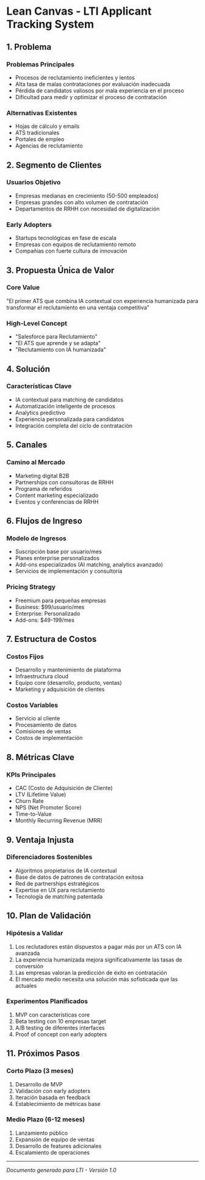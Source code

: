 # Lean Canvas - LTI Applicant Tracking System

## 1. Problema
### Problemas Principales
* Procesos de reclutamiento ineficientes y lentos
* Alta tasa de malas contrataciones por evaluación inadecuada
* Pérdida de candidatos valiosos por mala experiencia en el proceso
* Dificultad para medir y optimizar el proceso de contratación

### Alternativas Existentes
* Hojas de cálculo y emails
* ATS tradicionales
* Portales de empleo
* Agencias de reclutamiento

## 2. Segmento de Clientes

### Usuarios Objetivo
* Empresas medianas en crecimiento (50-500 empleados)
* Empresas grandes con alto volumen de contratación
* Departamentos de RRHH con necesidad de digitalización

### Early Adopters
* Startups tecnológicas en fase de escala
* Empresas con equipos de reclutamiento remoto
* Compañías con fuerte cultura de innovación

## 3. Propuesta Única de Valor

### Core Value
"El primer ATS que combina IA contextual con experiencia humanizada para transformar el reclutamiento en una ventaja competitiva"

### High-Level Concept
* "Salesforce para Reclutamiento"
* "El ATS que aprende y se adapta"
* "Reclutamiento con IA humanizada"

## 4. Solución

### Características Clave
* IA contextual para matching de candidatos
* Automatización inteligente de procesos
* Analytics predictivo
* Experiencia personalizada para candidatos
* Integración completa del ciclo de contratación

## 5. Canales

### Camino al Mercado
* Marketing digital B2B
* Partnerships con consultoras de RRHH
* Programa de referidos
* Content marketing especializado
* Eventos y conferencias de RRHH

## 6. Flujos de Ingreso

### Modelo de Ingresos
* Suscripción base por usuario/mes
* Planes enterprise personalizados
* Add-ons especializados (AI matching, analytics avanzado)
* Servicios de implementación y consultoría

### Pricing Strategy
* Freemium para pequeñas empresas
* Business: $99/usuario/mes
* Enterprise: Personalizado
* Add-ons: $49-199/mes

## 7. Estructura de Costos

### Costos Fijos
* Desarrollo y mantenimiento de plataforma
* Infraestructura cloud
* Equipo core (desarrollo, producto, ventas)
* Marketing y adquisición de clientes

### Costos Variables
* Servicio al cliente
* Procesamiento de datos
* Comisiones de ventas
* Costos de implementación

## 8. Métricas Clave

### KPIs Principales
* CAC (Costo de Adquisición de Cliente)
* LTV (Lifetime Value)
* Churn Rate
* NPS (Net Promoter Score)
* Time-to-Value
* Monthly Recurring Revenue (MRR)

## 9. Ventaja Injusta

### Diferenciadores Sostenibles
* Algoritmos propietarios de IA contextual
* Base de datos de patrones de contratación exitosa
* Red de partnerships estratégicos
* Expertise en UX para reclutamiento
* Tecnología de matching patentada

## 10. Plan de Validación

### Hipótesis a Validar
1. Los reclutadores están dispuestos a pagar más por un ATS con IA avanzada
2. La experiencia humanizada mejora significativamente las tasas de conversión
3. Las empresas valoran la predicción de éxito en contratación
4. El mercado medio necesita una solución más sofisticada que las actuales

### Experimentos Planificados
1. MVP con características core
2. Beta testing con 10 empresas target
3. A/B testing de diferentes interfaces
4. Proof of concept con early adopters

## 11. Próximos Pasos

### Corto Plazo (3 meses)
1. Desarrollo de MVP
2. Validación con early adopters
3. Iteración basada en feedback
4. Establecimiento de métricas base

### Medio Plazo (6-12 meses)
1. Lanzamiento público
2. Expansión de equipo de ventas
3. Desarrollo de features adicionales
4. Escalamiento de operaciones

---
*Documento generado para LTI - Versión 1.0*
